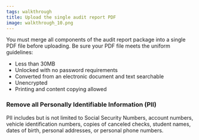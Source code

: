 ```yaml
---
tags: walkthrough
title: Upload the single audit report PDF
image: walkthrough_10.png
---
```


You must merge all components of the audit report package into a single PDF file before uploading. Be sure your PDF file meets the uniform guidelines:

- Less than 30MB
- Unlocked with no password requirements
- Converted from an electronic document and text searchable
- Unencrypted
- Printing and content copying allowed

### Remove all Personally Identifiable Information (PII)

PII includes but is not limited to Social Security Numbers, account numbers, vehicle identification numbers, copies of canceled checks, student names, dates of birth, personal addresses, or personal phone numbers.



